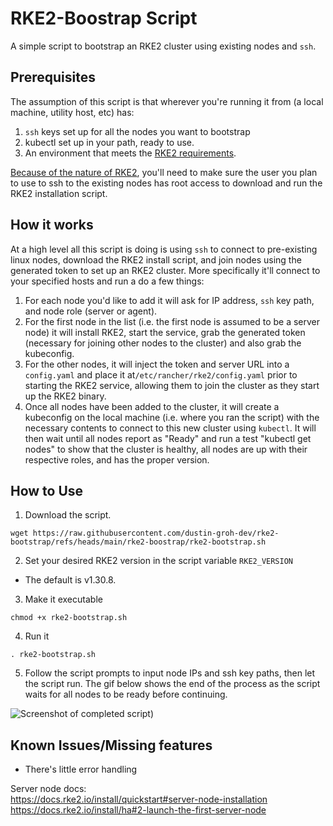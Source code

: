 # RKE2-Boostrap Script

A simple script to bootstrap an RKE2 cluster using existing nodes and `ssh`. <br>

## Prerequisites
The assumption of this script is that wherever you're running it from (a local machine, utility host, etc) has: 
1. `ssh` keys set up for all the nodes you want to bootstrap
2. kubectl set up in your path, ready to use.
3. An environment that meets the [RKE2 requirements](https://docs.rke2.io/install/requirements). <br>

[Because of the nature of RKE2](https://docs.rke2.io/install/quickstart#1-run-the-installer), you'll need to make sure the user you plan to use to ssh to the existing nodes has root access to download and run the RKE2 installation script.

## How it works
At a high level all this script is doing is using ```ssh``` to connect to pre-existing linux nodes, download the RKE2 install script, and join nodes using the generated token to set up an RKE2 cluster. More specifically it'll connect to your specified hosts and run a do a few things: <br>

1. For each node you'd like to add it will ask for IP address, `ssh` key path, and node role (server or agent).
2. For the first node in the list (i.e. the first node is assumed to be a server node) it will install RKE2, start the service, grab the generated token (necessary for joining other nodes to the cluster) and also grab the kubeconfig. <br>
3. For the other nodes, it will inject the token and server URL into a ```config.yaml``` and place it at```/etc/rancher/rke2/config.yaml``` prior to starting the RKE2 service, allowing them to join the cluster as they start up the RKE2 binary. <br>
4. Once all nodes have been added to the cluster, it will create a kubeconfig on the local machine (i.e. where you ran the script) with the necessary contents to connect to this new cluster using ```kubectl```. It will then wait until all nodes report as "Ready" and run a test "kubectl get nodes" to show that the cluster is healthy, all nodes are up with their respective roles, and has the proper version.<br>


## How to Use
1. Download the script. <br/>
```
wget https://raw.githubusercontent.com/dustin-groh-dev/rke2-bootstrap/refs/heads/main/rke2-boostrap/rke2-bootstrap.sh
```
2. Set your desired RKE2 version in the script variable `RKE2_VERSION` <br>
  - The default is v1.30.8.
3. Make it executable
```
chmod +x rke2-bootstrap.sh
```
4. Run it
```
. rke2-bootstrap.sh
```
5. Follow the script prompts to input node IPs and ssh key paths, then let the script run. The gif below shows the end of the process as the script waits for all nodes to be ready before continuing. 


![Screenshot of completed script](https://i.imgur.com/tQybaIQ.gif))


## Known Issues/Missing features
- There's little error handling  <br>

Server node docs: <br>
https://docs.rke2.io/install/quickstart#server-node-installation <br>
https://docs.rke2.io/install/ha#2-launch-the-first-server-node
